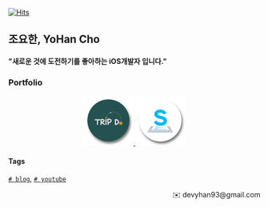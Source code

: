 [![Hits](https://hits.seeyoufarm.com/api/count/incr/badge.svg?url=https%3A%2F%2Fgithub.com%2Fgjbae1212%2Fhit-counter&count_bg=%236A3DC8&title_bg=%23555555&icon=&icon_color=%23E7E7E7&title=Today&edge_flat=false)](https://hits.seeyoufarm.com)

## 조요한, YoHan Cho
#### "새로운 것에 도전하기를 좋아하는 iOS개발자 입니다."

### Portfolio

<p align="center">
    <a href="https://github.com/devyhan93/TripDo">
        <img width="100" src="./images/TripDo.png">
    </a>
    </div>
    <a href="https://github.com/SoFastCar/sofastcar-iOS">
        <img width="100" src="./images/SoFastCar.png">
    </a>
<p>

#### Tags
[`# blog`](https://devyhan.github.io), [`# youtube`](https://www.youtube.com/channel/UCHDe6Lsal0c5PhAwtH1j3Cg?view_as=subscriber)

<p align="right">
    <span>
        ✉️ devyhan93@gmail.com
    </span>
</p>


